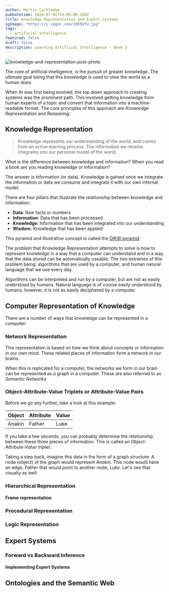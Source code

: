 ```yaml
---
author: Martin Cartledge
pubDatetime: 2024-07-05T10:00:00.169Z
title: Knowledge Representation and Expert Systems
ogImage: "https://i.imgur.com/JOE5VfU.jpg"
tags:
  - artificial intelligence
featured: false
draft: false
description: Learning Artificial Intelligence - Week 2
---
```


![knowledge-and-representation-post-photo](https://i.imgur.com/JOE5VfU.jpg)

The core of artificial intelligence, is the pursuit of greater knowledge. The ultimate goal being that this knowledge is used to view the world as a human does.

When AI was first being evolved, the top down approach to creating systems was the prominent path. This involved getting knowledge from human experts of a topic and convert that information into a machine-readable format. The core principles of this approach are _Knowledge Representation_ and _Reasoning_.

## Knowledge Representation

> Knowledge represents our understanding of the world, and comes from an active learning process. The information we receive integrates into our personal model of the world.

What is the difference between knowledge and information? When you read a book are you reading knowledge or information?

The answer is information (or data). Knowledge is gained once we integrate the information or data we consume and integrate it with our own internal model.

There are four pillars that illustrate the relationship between knowledge and information:

- **Data**: Raw facts or numbers
- **Information**: Data that has been processed
- **Knowledge**: Information that has been integrated into our understanding
- **Wisdom**: Knowledge that has been applied

This pyramid and illustrative concept is called the [DIKW pyramid](https://en.wikipedia.org/wiki/DIKW_pyramid).

The problem that Knowledge Representation attempts to solve is how to represent knowledge in a way that a computer can understand and in a way that the data stored can be automatically useable. The two extremes of this problem being: algorithms that are used by a computer, and human natural language that we use every day.

Algorithms can be interpreted and run by a computer, but are not as easily understood by humans. Natural language is of course easily understood by humans, however, it is not as easily deciphered by a computer.

## Computer Representation of Knowledge

There are a number of ways that knowledge can be represented in a computer:

### Network Representation

This representation is based on how we think about concepts or information in our own mind. These related pieces of information form a network in our brains.

When this is replicated for a computer, the networks we form in our brain can be represented as a graph in a computer. These are also referred to as _Semantic Networks_

### Object-Attribute-Value Triplets or Attribute-Value Pairs

Before we go any further, take a look at this example:

| Object | Attribute | Value |
| ------ | --------- | ----- |
| Anakin | Father    | Luke  |

If you take a few seconds, you can probably determine the relationship between these three pieces of information. This is called an _Object-Attribute-Value triplet_.

Taking a step back, imagine this data in the form of a graph structure. A node (object) of the graph would represent _Anakin_. This node would have an edge, _Father_ that would point to another node, _Luke_. Let's see that visually as well:

### Hierarchical Representation

#### Frame representation

### Procedural Representation

### Logic Representation

## Expert Systems

### Forward vs Backward Inference

#### Implementing Expert Systems

## Ontologies and the Semantic Web
